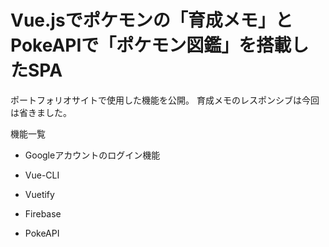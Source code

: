 # Vue.jsでポケモンの「育成メモ」とPokeAPIで「ポケモン図鑑」を搭載したSPA

ポートフォリオサイトで使用した機能を公開。
育成メモのレスポンシブは今回は省きました。

機能一覧

* Googleアカウントのログイン機能

* Vue-CLI

* Vuetify

* Firebase

* PokeAPI
